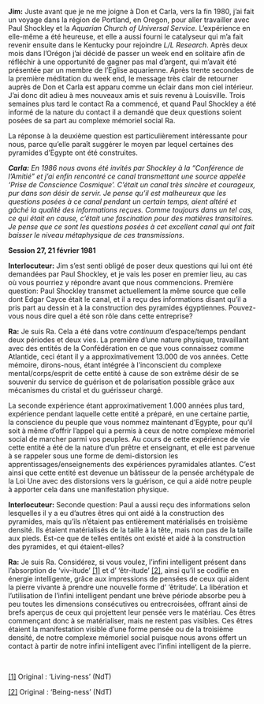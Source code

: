 <p><strong>Jim:</strong> Juste avant que je ne me joigne à Don et Carla, vers la fin 1980, j’ai fait un voyage dans la région de Portland, en Oregon, pour aller travailler avec Paul Shockley et la <em>Aquarian Church of Universal Service</em>. L’expérience en elle-même a été heureuse, et elle a aussi fourni le catalyseur qui m’a fait revenir ensuite dans le Kentucky pour rejoindre <em>L/L Research</em>. Après deux mois dans l’Orégon j’ai décidé de passer un week end en solitaire afin de réfléchir à une opportunité de gagner pas mal d’argent, qui m’avait été présentée par un membre de l’Eglise aquarienne. Après trente secondes de la première méditation du week end, le message très clair de retourner auprès de Don et Carla est apparu comme un éclair dans mon ciel intérieur. J’ai donc dit adieu à mes nouveaux amis et suis revenu à Louisville. Trois semaines plus tard le contact Ra a commencé, et quand Paul Shockley a été informé de la nature du contact il a demandé que deux questions soient posées de sa part au complexe mémoriel social Ra.</p>
<p>La réponse à la deuxième question est particulièrement intéressante pour nous, parce qu’elle paraît suggérer le moyen par lequel certaines des pyramides d’Egypte ont été construites.</p>
<p><em><strong>Carla:</strong> En 1986 nous avons été invités par Shockley à la “Conférence de l’Amitié” et j’ai enfin rencontré ce canal transmettant une source appelée ‘Prise de Conscience Cosmique’. C’était un canal très sincère et courageux, pur dans son désir de servir. Je pense qu’il est malheureux que les questions posées à ce canal pendant un certain temps, aient altéré et gâché la qualité des informations reçues. Comme toujours dans un tel cas, ce qui était en cause, c’était une fascination pour des matières transitoires. Je pense que ce sont les questions posées à cet excellent canal qui ont fait baisser le niveau métaphysique de ces transmissions.</em></p>
<p><strong>Session 27, 21 février 1981</strong></p>
<p><strong>Interlocuteur:</strong> Jim s’est senti obligé de poser deux questions qui lui ont été demandées par Paul Shockley, et je vais les poser en premier lieu, au cas où vous pourriez y répondre avant que nous commencions. Première question: Paul Shockley transmet actuellement la même source que celle dont Edgar Cayce était le canal, et il a reçu des informations disant qu’il a pris part au dessin et à la construction des pyramides égyptiennes. Pouvez-vous nous dire quel a été son rôle dans cette entreprise?</p>
<p><strong>Ra:</strong> Je suis Ra. Cela a été dans votre <em>continuum</em> d’espace/temps pendant deux périodes et deux vies. La première d’une nature physique, travaillant avec des entités de la Confédération en ce que vous connaissez comme Atlantide, ceci étant il y a approximativement 13.000 de vos années. Cette mémoire, dirons-nous, étant intégrée à l’inconscient du complexe mental/corps/esprit de cette entité à cause de son extrême désir de se souvenir du service de guérison et de polarisation possible grâce aux mécanismes du cristal et du guérisseur chargé.</p>
<p>La seconde expérience étant approximativement 1.000 années plus tard, expérience pendant laquelle cette entité a préparé, en une certaine partie, la conscience du peuple que vous nommez maintenant d’Egypte, pour qu’il soit à même d’offrir l’appel qui a permis à ceux de notre complexe mémoriel social de marcher parmi vos peuples. Au cours de cette expérience de vie cette entité a été de la nature d’un prêtre et enseignant, et elle est parvenue à se rappeler sous une forme de demi-distorsion les apprentissages/enseignements des expériences pyramidales atlantes. C’est ainsi que cette entité est devenue un bâtisseur de la pensée archétypale de la Loi Une avec des distorsions vers la guérison, ce qui a aidé notre peuple à apporter cela dans une manifestation physique.</p>
<p><strong>Interlocuteur:</strong> Seconde question: Paul a aussi reçu des informations selon lesquelles il y a eu d’autres êtres qui ont aidé à la construction des pyramides, mais qu’ils n’étaient pas entièrement matérialisés en troisième densité. Ils étaient matérialisés de la taille à la tête, mais non pas de la taille aux pieds. Est-ce que de telles entités ont existé et aidé à la construction des pyramides, et qui étaient-elles?</p>
<p><strong>Ra:</strong> Je suis Ra. Considérez, si vous voulez, l’infini intelligent présent dans l’absorption de ‘viv-itude’ <a id="_ftnref1" href="#_ftn1" name="_ftnref1">[1]</a> et d’ ‘êtr-itude’ <a id="_ftnref2" href="#_ftn2" name="_ftnref2">[2]</a>, ainsi qu’il se codifie en énergie intelligente, grâce aux impressions de pensées de ceux qui aident la pierre vivante à prendre une nouvelle forme d’ ‘êtritude’. La libération et l’utilisation de l’infini intelligent pendant une brève période absorbe peu à peu toutes les dimensions consécutives ou entrecroisées, offrant ainsi de brefs aperçus de ceux qui projettent leur pensée vers le matériau. Ces êtres commençant donc à se matérialiser, mais ne restent pas visibles. Ces êtres étaient la manifestation visible d’une forme pensée ou de la troisième densité, de notre complexe mémoriel social puisque nous avons offert un contact à partir de notre infini intelligent avec l’infini intelligent de la pierre.</p>
<p class="separator-left-33"> </p>
<p class="footnote"><a id="_ftn1" href="#_ftnref1" name="_ftn1">[1]</a> Original : ‘Living-ness’ (NdT)</p>
<p class="footnote"><a id="_ftn2" href="#_ftnref2" name="_ftn2">[2]</a> Original : ‘Being-ness’ (NdT)</p>